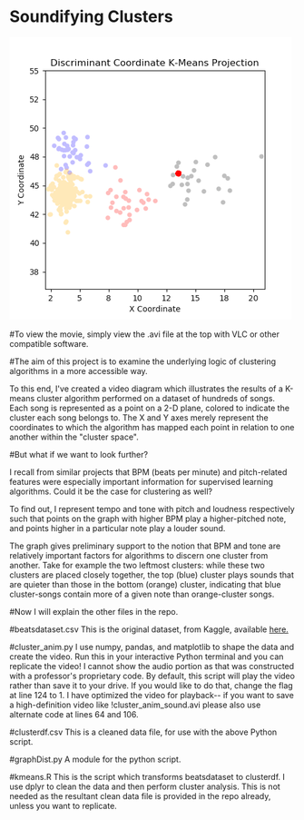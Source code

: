 # Soundifying Clusters

![](movie.png)

#To view the movie, simply view the .avi file at the top with VLC or other compatible software.

#The aim of this project is to examine the underlying logic of clustering algorithms in a more accessible way.

To this end, I've created a video diagram which illustrates the results of a K-means cluster algorithm performed on a dataset of hundreds of songs. Each song is represented as a point on a 2-D plane, colored to indicate the cluster each song belongs to. The X and Y axes merely represent the coordinates to which the algorithm has mapped each point in relation to one another within the "cluster space".

#But what if we want to look further?

I recall from similar projects that BPM (beats per minute) and pitch-related features were especially important information for supervised learning algorithms. Could it be the case for clustering as well?

To find out, I represent tempo and tone with pitch and loudness respectively such that points on the graph with higher BPM play a higher-pitched note, and points higher in a particular note play a louder sound.

The graph gives preliminary support to the notion that BPM and tone are relatively important factors for algorithms to discern one cluster from another. Take for example the two leftmost clusters: while these two clusters are placed closely together, the top (blue) cluster plays sounds that are quieter than those in the bottom (orange) cluster, indicating that blue cluster-songs contain more of a given note than orange-cluster songs.

#Now I will explain the other files in the repo.

#beatsdataset.csv
This is the original dataset, from Kaggle, available [here.](https://www.kaggle.com/caparrini/beatsdataset)

#cluster_anim.py
I use numpy, pandas, and matplotlib to shape the data and create the video. Run this in your interactive Python terminal and you can replicate the video! I cannot show the audio portion as that was constructed with a professor's proprietary code. By default, this script will play the video rather than save it to your drive. If you would like to do that, change the flag at line 124 to 1. I have optimized the video for playback-- if you want to save a high-definition video like !cluster_anim_sound.avi please also use alternate code at lines 64 and 106.

#clusterdf.csv
This is a cleaned data file, for use with the above Python script.

#graphDist.py
A module for the python script.

#kmeans.R
This is the script which transforms beatsdataset to clusterdf. I use dplyr to clean the data and then perform cluster analysis. This is not needed as the resultant clean data file is provided in the repo already, unless you want to replicate.


